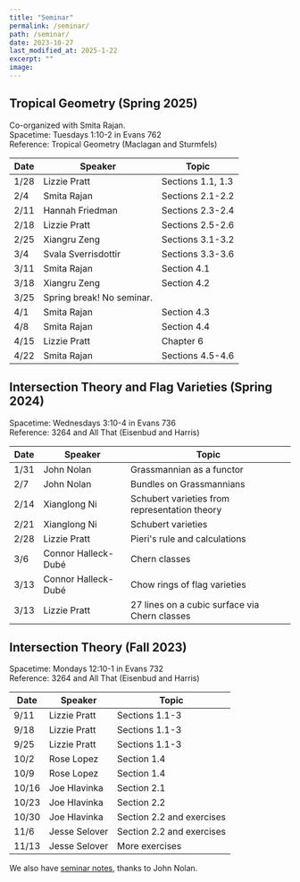 ```yaml
---
title: "Seminar"
permalink: /seminar/
path: /seminar/
date: 2023-10-27
last_modified_at: 2025-1-22
excerpt: ""
image:
---
```

## Tropical Geometry (Spring 2025)
Co-organized with Smita Rajan. \
Spacetime: Tuesdays 1:10-2 in Evans 762 \
Reference: Tropical Geometry (Maclagan and Sturmfels)

| Date    | Speaker | Topic|
| -------- | ------- |------- |
|  1/28 | Lizzie Pratt  | Sections 1.1, 1.3 |
|  2/4 | Smita Rajan  | Sections 2.1-2.2 |
|  2/11 | Hannah Friedman | Sections 2.3-2.4 |
|  2/18 | Lizzie Pratt | Sections 2.5-2.6 |
|  2/25 | Xiangru Zeng| Sections 3.1-3.2 |
|  3/4  | Svala Sverrisdottir| Sections 3.3-3.6 |
|  3/11 | Smita Rajan | Section 4.1 |
|  3/18 | Xiangru Zeng | Section 4.2 |
|  3/25 | Spring break! No seminar. | |
|  4/1 | Smita Rajan | Section 4.3 |
|  4/8 | Smita Rajan | Section 4.4 |
|  4/15 | Lizzie Pratt | Chapter 6 |
| 4/22 | Smita Rajan | Sections 4.5-4.6 |


## Intersection Theory and Flag Varieties (Spring 2024)
Spacetime: Wednesdays 3:10-4 in Evans 736 \
Reference: 3264 and All That (Eisenbud and Harris)


| Date    | Speaker | Topic|
| -------- | ------- |------- |
|  1/31 | John Nolan   | Grassmannian as a functor |
|  2/7 | John Nolan   | Bundles on Grassmannians |
|  2/14 | Xianglong Ni  | Schubert varieties from representation theory |
|  2/21 | Xianglong Ni  | Schubert varieties |
|  2/28 | Lizzie Pratt  | Pieri's rule and calculations |
|  3/6 | Connor Halleck-Dubé  | Chern classes |
|  3/13 | Connor Halleck-Dubé  | Chow rings of flag varieties |
|  3/13 | Lizzie Pratt | 27 lines on a cubic surface via Chern classes |

## Intersection Theory (Fall 2023)
Spacetime: Mondays 12:10-1 in Evans 732 \
Reference: 3264 and All That (Eisenbud and Harris)

| Date    | Speaker | Topic|
| -------- | ------- |------- |
|  9/11 | Lizzie Pratt   | Sections 1.1-3 |
|  9/18 | Lizzie Pratt   | Sections 1.1-3 |
| 9/25 | Lizzie Pratt     |Sections 1.1-3 |
| 10/2  | Rose Lopez  | Section 1.4 |
| 10/9  | Rose Lopez  | Section 1.4 |
| 10/16  | Joe Hlavinka   | Section 2.1 |
| 10/23  | Joe Hlavinka   | Section 2.2 |
| 10/30  | Joe Hlavinka   | Section 2.2 and exercises|
| 11/6  | Jesse Selover   | Section 2.2 and exercises |
| 11/13  | Jesse Selover   | More exercises |

We also have [seminar notes](https://github.com/eruditeandroid/3264notes), thanks to John Nolan.
